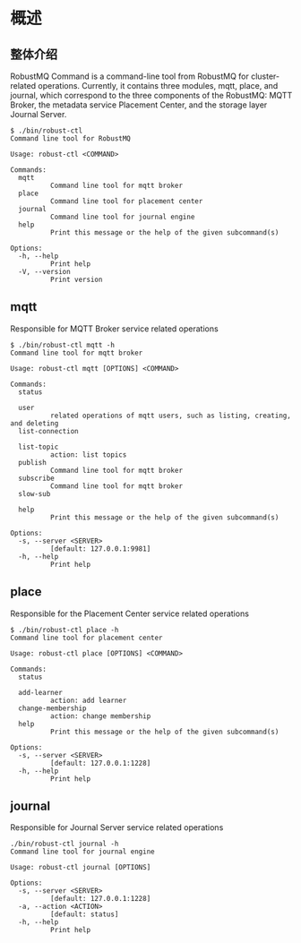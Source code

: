 # 概述
## 整体介绍
RobustMQ Command is a command-line tool from RobustMQ for cluster-related operations. Currently, it contains three modules, mqtt, place, and journal, which correspond to the three components of the RobustMQ: MQTT Broker, the metadata service Placement Center, and the storage layer Journal Server.

```
$ ./bin/robust-ctl 
Command line tool for RobustMQ

Usage: robust-ctl <COMMAND>

Commands:
  mqtt
          Command line tool for mqtt broker
  place
          Command line tool for placement center
  journal
          Command line tool for journal engine
  help
          Print this message or the help of the given subcommand(s)

Options:
  -h, --help
          Print help
  -V, --version
          Print version
```

## mqtt
Responsible for MQTT Broker service related operations

```
$ ./bin/robust-ctl mqtt -h
Command line tool for mqtt broker

Usage: robust-ctl mqtt [OPTIONS] <COMMAND>

Commands:
  status
          
  user
          related operations of mqtt users, such as listing, creating, and deleting 
  list-connection
          
  list-topic
          action: list topics
  publish
          Command line tool for mqtt broker
  subscribe
          Command line tool for mqtt broker
  slow-sub
          
  help
          Print this message or the help of the given subcommand(s)

Options:
  -s, --server <SERVER>
          [default: 127.0.0.1:9981]
  -h, --help
          Print help
```
## place
Responsible for the Placement Center service related operations

```
$ ./bin/robust-ctl place -h
Command line tool for placement center

Usage: robust-ctl place [OPTIONS] <COMMAND>

Commands:
  status
          
  add-learner
          action: add learner
  change-membership
          action: change membership
  help
          Print this message or the help of the given subcommand(s)

Options:
  -s, --server <SERVER>
          [default: 127.0.0.1:1228]
  -h, --help
          Print help
```
## journal
Responsible for Journal Server service related operations
```
./bin/robust-ctl journal -h
Command line tool for journal engine

Usage: robust-ctl journal [OPTIONS]

Options:
  -s, --server <SERVER>
          [default: 127.0.0.1:1228]
  -a, --action <ACTION>
          [default: status]
  -h, --help
          Print help
```